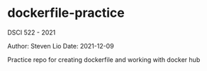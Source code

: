 # dockerfile-practice
DSCI 522 - 2021

Author: Steven Lio
Date: 2021-12-09

Practice repo for creating dockerfile and working with docker hub
